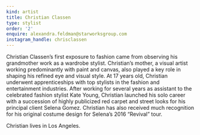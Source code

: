 ```yaml
---
kind: artist
title: Christian Classen
type: stylist
order: '2'
enquire: alexandra.feldman@starworksgroup.com
instagram_handle: chrisclassen
---
```

Christian Classen’s first exposure to fashion came from observing his grandmother work as a wardrobe stylist. Christian’s mother, a visual artist working predominantly with paint and canvas, also played a key role in shaping his refined eye and visual style. At 17 years old, Christian underwent apprenticeships with top stylists in the fashion and entertainment industries. After working for several years as assistant to the celebrated fashion stylist Kate Young, Christian launched his solo career with a succession of highly publicized red carpet and street looks for his principal client Selena Gomez. Christian has also received much recognition for his original costume design for Selena’s 2016 “Revival” tour.

Christian lives in Los Angeles.
